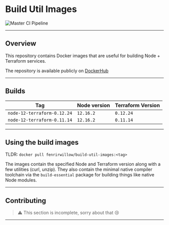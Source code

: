 # Build Util Images

![Master CI Pipeline](https://github.com/FenrirWillow/build-util-images/workflows/Master%20CI%20Pipeline/badge.svg)

---

## Overview

This repository contains Docker images that are useful for building Node + Terraform services.

The repository is available publicly on [DockerHub](https://hub.docker.com/r/fenrirwillow/build-util-images)

---

## Builds

Tag | Node version | Terraform Version
---|---|---
`node-12-terraform-0.12.24` | `12.16.2` | `0.12.24`
`node-12-terraform-0.11.14` | `12.16.2` | `0.11.14`

---

## Using the build images

TLDR: `docker pull fenrirwillow/build-util-images:<tag>`

The images contain the specified Node and Terraform version along with a few utilities (curl, unzip). They also contain the minimal native compiler toolchain via the `build-essential` package for building things like native Node modules.

---

## Contributing

> ⚠ This section is incomplete, sorry about that 😢

---
